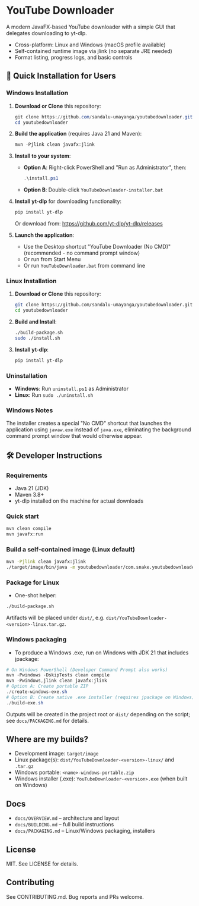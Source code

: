 # YouTube Downloader

A modern JavaFX-based YouTube downloader with a simple GUI that delegates downloading to yt-dlp.

- Cross-platform: Linux and Windows (macOS profile available)
- Self-contained runtime image via jlink (no separate JRE needed)
- Format listing, progress logs, and basic controls

## 🚀 Quick Installation for Users

### Windows Installation

1. **Download or Clone** this repository:
   ```powershell
   git clone https://github.com/sandalu-umayanga/youtubedownloader.git
   cd youtubedownloader
   ```

2. **Build the application** (requires Java 21 and Maven):
   ```powershell
   mvn -Pjlink clean javafx:jlink
   ```

3. **Install to your system**:
   - **Option A**: Right-click PowerShell and "Run as Administrator", then:
     ```powershell
     .\install.ps1
     ```
   - **Option B**: Double-click `YouTubeDownloader-installer.bat`

4. **Install yt-dlp** for downloading functionality:
   ```powershell
   pip install yt-dlp
   ```
   Or download from: https://github.com/yt-dlp/yt-dlp/releases

5. **Launch the application**:
   - Use the Desktop shortcut "YouTube Downloader (No CMD)" (recommended - no command prompt window)
   - Or run from Start Menu
   - Or run `YouTubeDownloader.bat` from command line

### Linux Installation

1. **Download or Clone** this repository:
   ```bash
   git clone https://github.com/sandalu-umayanga/youtubedownloader.git
   cd youtubedownloader
   ```

2. **Build and Install**:
   ```bash
   ./build-package.sh
   sudo ./install.sh
   ```

3. **Install yt-dlp**:
   ```bash
   pip install yt-dlp
   ```

### Uninstallation

- **Windows**: Run `uninstall.ps1` as Administrator
- **Linux**: Run `sudo ./uninstall.sh`

### Windows Notes

The installer creates a special "No CMD" shortcut that launches the application using `javaw.exe` instead of `java.exe`, eliminating the background command prompt window that would otherwise appear.

## 🛠️ Developer Instructions

### Requirements

- Java 21 (JDK)
- Maven 3.8+
- yt-dlp installed on the machine for actual downloads

### Quick start

```bash
mvn clean compile
mvn javafx:run
```

### Build a self-contained image (Linux default)

```bash
mvn -Pjlink clean javafx:jlink
./target/image/bin/java -m youtubedownloader/com.snake.youtubedownloader.App
```

### Package for Linux

- One-shot helper:

```bash
./build-package.sh
```

Artifacts will be placed under `dist/`, e.g. `dist/YouTubeDownloader-<version>-linux.tar.gz`.

### Windows packaging

- To produce a Windows .exe, run on Windows with JDK 21 that includes jpackage:

```powershell
# On Windows PowerShell (Developer Command Prompt also works)
mvn -Pwindows -DskipTests clean compile
mvn -Pwindows,jlink clean javafx:jlink
# Option A: Create portable ZIP
./create-windows-exe.sh
# Option B: Create native .exe installer (requires jpackage on Windows)
./build-exe.sh
```

Outputs will be created in the project root or `dist/` depending on the script; see `docs/PACKAGING.md` for details.

## Where are my builds?

- Development image: `target/image`
- Linux package(s): `dist/YouTubeDownloader-<version>-linux/` and `.tar.gz`
- Windows portable: `<name>-windows-portable.zip`
- Windows installer (.exe): `YouTubeDownloader-<version>.exe` (when built on Windows)

## Docs

- `docs/OVERVIEW.md` – architecture and layout
- `docs/BUILDING.md` – full build instructions
- `docs/PACKAGING.md` – Linux/Windows packaging, installers

## License

MIT. See LICENSE for details.

## Contributing

See CONTRIBUTING.md. Bug reports and PRs welcome.
